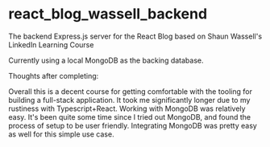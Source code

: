 # react_blog_wassell_backend
The backend Express.js server for the React Blog based on Shaun Wassell's LinkedIn Learning Course

Currently using a local MongoDB as the backing database.

Thoughts after completing:

Overall this is a decent course for getting comfortable with the tooling for building a full-stack application. It took me significantly longer due to my rustiness with Typescript+React. Working with MongoDB was relatively easy. It's been quite some time since I tried out MongoDB, and found the process of setup to be user friendly. Integrating MongoDB was pretty easy as well for this simple use case.
